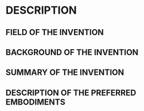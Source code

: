 # DESCRIPTION

## FIELD OF THE INVENTION

## BACKGROUND OF THE INVENTION

## SUMMARY OF THE INVENTION

## DESCRIPTION OF THE PREFERRED EMBODIMENTS

